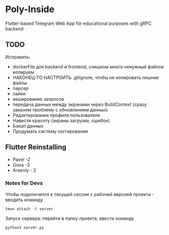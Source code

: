 # Poly-Inside
Flutter-based Telegram Web App for educational purposes with gRPC backend

## TODO
Исправить:
- dockerFile для backend и frontend, слишком много ненужный файлов копируем
- НАКОНЕЦ-ТО НАСТРОИТЬ .gitignore, чтобы не копировать лишние файлы
- парсер
- лайки
- кеширование запросов
- передача данных между экранами через BuildContext (сразу закроем проблему с обновлением данных)
- Редактирование профиля пользователя
- Навести красоту (экраны загрузки, ошибок)
- Бэкап данных
- Продумать систему логгирования

## Flutter Reinstalling
- Pavel -2
- Goxa -3
- Arseniy - 2

### Notes for Devs
Чтобы подключится к текущей сессии с рабочей версией проекта - вводить команду
```
tmux attach -t server
```
Запуск сервера: перейти в папку проекта, ввести команду
```
python3 server.py
```
